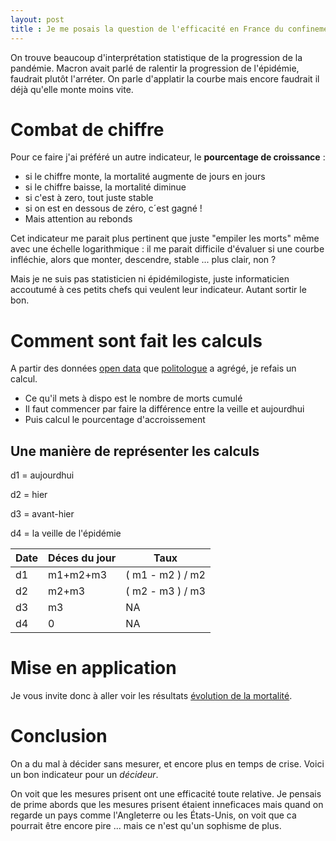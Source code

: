 ```yaml
---
layout: post
title : Je me posais la question de l'efficacité en France du confinement
---
```


On trouve beaucoup d'interprétation statistique de la progression de la pandémie.
Macron avait parlé de ralentir la progression de l'épidémie, faudrait plutôt l'arréter.
On parle d'applatir la courbe mais encore faudrait il déjà qu'elle monte moins vite.

# Combat de chiffre

Pour ce faire j'ai préféré un autre indicateur, le **pourcentage de croissance** :
 - si le chiffre monte, la mortalité augmente de jours en jours
 - si le chiffre baisse, la mortalité diminue
 - si c'est à zero, tout juste stable
 - si on est en dessous de zéro, c´est gagné !
 - Mais attention au rebonds
 
 Cet indicateur me parait plus pertinent que juste "empiler les morts" même avec une échelle logarithmique : 
 il me parait difficile d'évaluer si une courbe infléchie, alors que monter, descendre, stable ... plus clair, non ?
 
 Mais je ne suis pas statisticien ni épidémilogiste, juste informaticien accoutumé à ces petits chefs qui veulent leur indicateur. Autant sortir le bon. 
 
# Comment sont fait les calculs

A partir des données [open data](https://www.data.gouv.fr/fr/datasets/coronavirus-covid19-evolution-par-pays-et-dans-le-monde-maj-quotidienne/#_) 
que [politologue](https://coronavirus.politologue.com/) a agrégé, je refais un calcul. 
 - Ce qu'il mets à dispo est le nombre de morts cumulé
 - Il faut commencer par faire la différence entre la veille et aujourdhui
 - Puis calcul le pourcentage d'accroissement
 
 ## Une manière de représenter les calculs
 
 d1 = aujourdhui
 
 d2 = hier
 
 d3 = avant-hier
 
 d4 = la veille de l'épidémie
 
 | Date | Déces du jour | Taux                                  | 
 | ---- | ------------- | ------------------------------------- | 
 | d1   | m1+m2+m3    | ( m1 - m2 ) / m2                      |
 | d2   | m2+m3    | ( m2 - m3 ) / m3                    | 
 | d3   | m3    |  NA                                    | 
 | d4   | 0     |  NA                                    | 

# Mise en application

Je vous invite donc à aller voir les résultats [évolution de la mortalité](/covid).

# Conclusion

On a du mal à décider sans mesurer, et encore plus en temps de crise. Voici un bon indicateur pour un _décideur_.

On voit que les mesures prisent ont une efficacité toute relative. Je pensais de prime abords que les mesures prisent étaient inneficaces 
mais quand on regarde un pays comme l'Angleterre ou les États-Unis, on voit que ca pourrait être encore pire ... mais ce n'est qu'un sophisme de plus.

